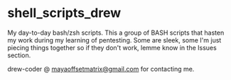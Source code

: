 # shell_scripts_drew
My day-to-day bash/zsh scripts.
This a group of BASH scripts that hasten my work during my learning of pentesting. Some are sleek, some I'm just piecing things together so if they don't work,
lemme know in the Issues section.

drew-coder @ mayaoffsetmatrix@gmail.com for contacting me.
